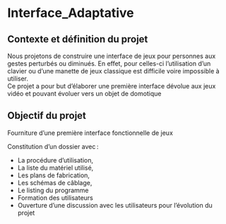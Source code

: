# Interface_Adaptative
## Contexte et définition du projet 

Nous projetons de construire une interface de jeux pour personnes aux gestes perturbés ou diminués. En effet, pour celles-ci l’utilisation d’un clavier ou d’une manette de jeux classique est difficile voire impossible à utiliser.  
Ce projet a pour but d’élaborer une première interface dévolue aux jeux vidéo et pouvant évoluer vers un objet de domotique 
## Objectif du projet 

Fourniture d’une première interface fonctionnelle de jeux 

Constitution d’un dossier avec : 

- La procédure d’utilisation, 
- La liste du matériel utilisé,  
- Les plans de fabrication, 
- Les schémas de câblage, 
- Le listing du programme 
- Formation des utilisateurs 
- Ouverture d’une discussion avec les utilisateurs pour l’évolution du projet 
